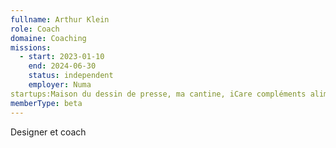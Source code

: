 ```yaml
---
fullname: Arthur Klein
role: Coach
domaine: Coaching
missions:
  - start: 2023-01-10
    end: 2024-06-30
    status: independent
    employer: Numa
startups:Maison du dessin de presse, ma cantine, iCare compléments alimentaires
memberType: beta
---
```



Designer et coach
